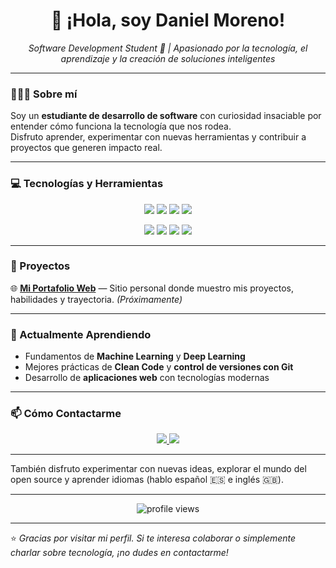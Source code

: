 <!-- Banner (puedes cambiar la imagen por una personalizada con tu nombre o fondo tecnológico) -->
<!--
<p align="center">
  <img src="https://i.imgur.com/zA3Xq6H.png" alt="Banner - Daniel Moreno" width="100%" />
</p>
-->

<h1 align="center">👋 ¡Hola, soy Daniel Moreno!</h1>

<p align="center">
  <em>Software Development Student 🤖 | Apasionado por la tecnología, el aprendizaje y la creación de soluciones inteligentes</em>
</p>

---

### 👨🏻‍💻 Sobre mí

Soy un **estudiante de desarrollo de software** con curiosidad insaciable por entender cómo funciona la tecnología que nos rodea.  
Disfruto aprender, experimentar con nuevas herramientas y contribuir a proyectos que generen impacto real.  

---

### 💻 Tecnologías y Herramientas

<p align="center">
  <!-- Lenguajes -->
  <img src="https://img.shields.io/badge/Python-3776AB?style=for-the-badge&logo=python&logoColor=white" />
  <img src="https://img.shields.io/badge/Java-007396?style=for-the-badge&logo=java&logoColor=white" />
  <img src="https://img.shields.io/badge/HTML5-E34F26?style=for-the-badge&logo=html5&logoColor=white" />
  <img src="https://img.shields.io/badge/CSS3-1572B6?style=for-the-badge&logo=css3&logoColor=white" />
</p>

<p align="center">
  <!-- Herramientas -->
  <img src="https://img.shields.io/badge/Git-F05033?style=for-the-badge&logo=git&logoColor=white" />
  <img src="https://img.shields.io/badge/GitHub-181717?style=for-the-badge&logo=github&logoColor=white" />
  <img src="https://img.shields.io/badge/VSCode-0078D4?style=for-the-badge&logo=visual%20studio%20code&logoColor=white" />
  <img src="https://img.shields.io/badge/Linux-FCC624?style=for-the-badge&logo=linux&logoColor=black" />
</p>

---

### 🚀 Proyectos

🌐 **[Mi Portafolio Web](#)** — Sitio personal donde muestro mis proyectos, habilidades y trayectoria. *(Próximamente)*  

---

### 🌱 Actualmente Aprendiendo

- Fundamentos de **Machine Learning** y **Deep Learning**  
- Mejores prácticas de **Clean Code** y **control de versiones con Git**  
- Desarrollo de **aplicaciones web** con tecnologías modernas

---

### 📫 Cómo Contactarme

<p align="center">
  <a href="mailto:daniel.moreno.dev@gmail.com">
    <img src="https://img.shields.io/badge/Correo%20Electrónico-D14836?style=for-the-badge&logo=gmail&logoColor=white" />
  </a>
  <a href="https://www.linkedin.com/in/danielmorenodev" target="_blank">
    <img src="https://img.shields.io/badge/LinkedIn-0A66C2?style=for-the-badge&logo=linkedin&logoColor=white" />
  </a>
</p>

---

También disfruto experimentar con nuevas ideas, explorar el mundo del open source y aprender idiomas (hablo español 🇪🇸 e inglés 🇬🇧).

---

<p align="center">
  <img src="https://komarev.com/ghpvc/?username=DanielMoreno&label=Visitas%20al%20perfil&color=0e75b6&style=flat" alt="profile views" />
</p>

---

⭐ *Gracias por visitar mi perfil. Si te interesa colaborar o simplemente charlar sobre tecnología, ¡no dudes en contactarme!*  

